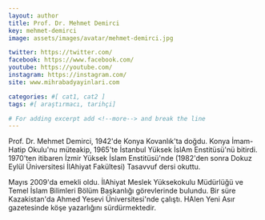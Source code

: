 ```yaml
---
layout: author
title: Prof. Dr. Mehmet Demirci
key: mehmet-demirci
image: assets/images/avatar/mehmet-demirci.jpg

twitter: https://twitter.com/
facebook: https://www.facebook.com/
youtube: https://youtube.com/
instagram: https://instagram.com/
site: www.mihrabadyayinlari.com

categories: #[ cat1, cat2 ]
tags: #[ araştırmacı, tarihçi]

# For adding excerpt add <!--more--> and break the line
---
```

Prof. Dr. Mehmet Demirci, 1942'de Konya Kovanlık'ta doğdu. Konya İmam-Hatip Okulu'nu müteakip, 1965'te İstanbul Yüksek İslAm Enstitüsü'nü bitirdi. 1970'ten itibaren İzmir Yüksek İslam Enstitüsü'nde (1982'den sonra Dokuz Eylül Üniversitesi İlAhiyat Fakültesi) Tasavvuf dersi okuttu.

Mayıs 2009'da emekli oldu. İlAhiyat Meslek Yüksekokulu Müdürlüğü ve Temel İslam Bilimleri Bölüm Başkanlığı görevlerinde bulundu. Bir süre Kazakistan'da Ahmed Yesevi Üniversitesi'nde çalıştı. HAlen Yeni Asır gazetesinde köşe yazarlığını sürdürmektedir.